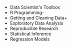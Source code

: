 * Data Scientist's Toolbox
* R Programming-
* Getting and Cleaning Data+
* Exploratory Data Analysis
* Reproducible Research
* Statistical Inference
* Regression Models

